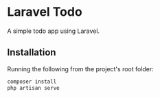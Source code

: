# Laravel Todo

A simple todo app using Laravel.

## Installation

Running the following from the project's root folder:

```bash
composer install
php artisan serve
```
